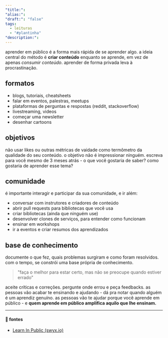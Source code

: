 ```yaml
---
"title:": 
"alias:": 
"draft:": "false"
tags:
  - leituras
  - "#plantinha"
"description:":
---
```

aprender em público é  a forma mais rápida de se aprender algo. a ideia central do método é **criar conteúdo** enquanto se aprende, em vez de apenas *consumir conteúdo*. aprender de forma privada leva à procrastinação.
## formatos
  - blogs, tutoriais, cheatsheets
  - falar em eventos, palestras, meetups
  - plataformas de perguntas e respostas (reddit, stackoverflow)
  - livestreaming, videos
  - começar uma newsletter
  - desenhar cartoons
## objetivos
não usar likes ou outras métricas de vaidade como termômetro da qualidade do seu conteúdo. o objetivo não é impressionar ninguém. escreva para você mesmo de 3 meses atrás - o que você gostaria de saber? como gostaria de aprender esse tema?
## comunidade
é importante interagir e participar da sua comunidade, e ir além:
  - conversar com instrutores e criadores de conteúdo
  - abrir pull requests para bibliotecas que você usa
  - criar bibliotecas (ainda que ninguém use)
  - desenvolver clones de serviços, para entender como funcionam
  - ensinar em workshops
  - ir a eventos e criar resumos dos aprendizados
## base de conhecimento
  documente o que fez, quais problemas surgiram e como foram resolvidos. com o tempo, se constrói uma base própria de conhecimento. 
  
  >"faça o melhor para estar certo, mas não se preocupe quando estiver errado"
  
aceite críticas e correções. pergunte onde errou e peça feedbacks. as pessoas vão acabar te ensinando e ajudando - dá pra notar quando alguém é um aprendiz genuíno. as pessoas vão te ajudar porque você aprende em público - e **quem aprende em público amplifica aquilo que lhe ensinam.**

---
#### 🔗 fontes
- [Learn In Public (swyx.io)](https://www.swyx.io/learn-in-public)